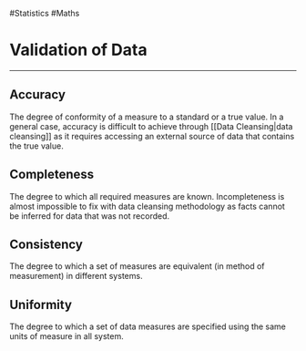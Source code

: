 #Statistics #Maths 

# Validation of Data
---
## Accuracy
The degree of conformity of a measure to a standard or a true value. In a general case, accuracy is difficult to achieve through [[Data Cleansing|data cleansing]] as it requires accessing an external source of data that contains the true value.

## Completeness
The degree to which all required measures are known. Incompleteness is almost impossible to fix with data cleansing methodology as facts cannot be inferred for data that was not recorded.

## Consistency
The degree to which a set of measures are equivalent (in method of measurement) in different systems.

## Uniformity
The degree to which a set of data measures are specified using the same units of measure in all system.